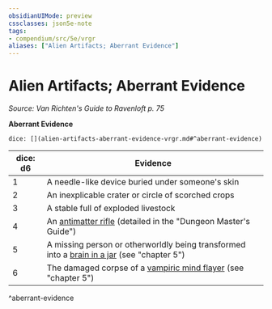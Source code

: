 ```yaml
---
obsidianUIMode: preview
cssclasses: json5e-note
tags:
- compendium/src/5e/vrgr
aliases: ["Alien Artifacts; Aberrant Evidence"]
---
```

# Alien Artifacts; Aberrant Evidence
*Source: Van Richten's Guide to Ravenloft p. 75* 

**Aberrant Evidence**

`dice: [](alien-artifacts-aberrant-evidence-vrgr.md#^aberrant-evidence)`

| dice: d6 | Evidence |
|----------|----------|
| 1 | A needle-like device buried under someone's skin |
| 2 | An inexplicable crater or circle of scorched crops |
| 3 | A stable full of exploded livestock |
| 4 | An [antimatter rifle](/Systems/5e/items/antimatter-rifle.md) (detailed in the "Dungeon Master's Guide") |
| 5 | A missing person or otherworldly being transformed into a [brain in a jar](/Systems/5e/bestiary/undead/brain-in-a-jar-vrgr.md) (see "chapter 5") |
| 6 | The damaged corpse of a [vampiric mind flayer](/Systems/5e/bestiary/undead/vampiric-mind-flayer-vrgr.md) (see "chapter 5") |
^aberrant-evidence